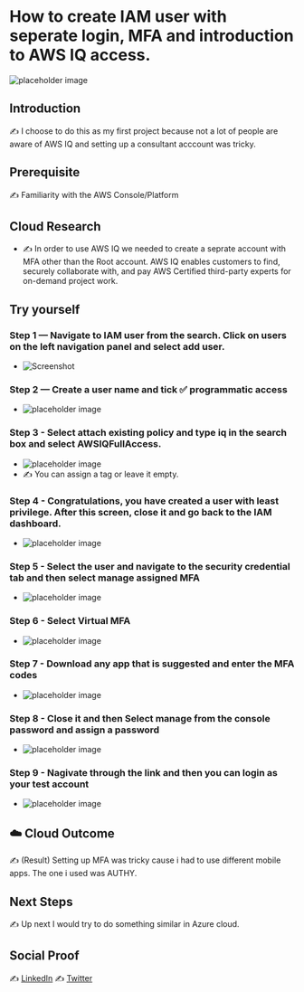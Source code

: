 # How to create IAM user with seperate login, MFA and introduction to AWS IQ access. 

![placeholder image](images/banner.png)

## Introduction

✍️ I choose to do this as my first project because not a lot of people are aware of AWS IQ and setting up a consultant acccount was tricky.

## Prerequisite

✍️ Familiarity with the AWS Console/Platform

## Cloud Research

- ✍️ In order to use AWS IQ we needed to create a seprate account with MFA other than the Root account. AWS IQ enables customers to find, securely collaborate with, and pay AWS Certified third-party experts for on-demand project work.

## Try yourself

### Step 1 — Navigate to IAM user from the search. Click on users on the left navigation panel and select add user.
- ![Screenshot](images/step-1.png)

### Step 2 — Create a user name and tick ✅ programmatic access
- ![placeholder image](images/step-2.png)

### Step 3 - Select attach existing policy and type **iq** in the search box and select AWSIQFullAccess.
- ![placeholder image](images/step-3.png)
- ✍️ You can assign a tag or leave it empty.

### Step 4 - Congratulations, you have created a user with least privilege. After this screen, close it and go back to the IAM dashboard.
- ![placeholder image](images/step-6.png)

### Step 5 - Select the user and navigate to the security credential tab and then select manage assigned MFA
- ![placeholder image](images/step-5.png)
    
### Step 6 - Select Virtual MFA 
- ![placeholder image](images/step-8.png)

### Step 7 - Download any app that is suggested and enter the MFA codes
- ![placeholder image](images/step-2.png)

### Step 8 - Close it and then Select manage from the console password and assign a password
- ![placeholder image](images/step-9.png)

### Step 9 - Nagivate through the link and then you can login as your test account
- ![placeholder image](images/step-9.png)

## ☁️ Cloud Outcome

✍️ (Result) Setting up MFA was tricky cause i had to use different mobile apps. The one i used was AUTHY. 

## Next Steps

✍️ Up next I would try to do something similar in Azure cloud.

## Social Proof

✍️ [LinkedIn](link)
✍️ [Twitter](link)


